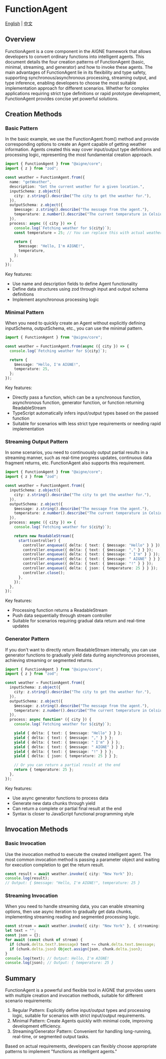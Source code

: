 # FunctionAgent

[English](./function-agent.md) | [中文](./function-agent.zh.md)

## Overview

FunctionAgent is a core component in the AIGNE framework that allows developers to convert ordinary functions into intelligent agents. This document details the four creation patterns of FunctionAgent (basic, minimal, streaming, and generator) and how to invoke these agents. The main advantages of FunctionAgent lie in its flexibility and type safety, supporting synchronous/asynchronous processing, streaming output, and type inference, enabling developers to choose the most suitable implementation approach for different scenarios. Whether for complex applications requiring strict type definitions or rapid prototype development, FunctionAgent provides concise yet powerful solutions.

## Creation Methods

### Basic Pattern

In the basic example, we use the FunctionAgent.from() method and provide corresponding options to create an Agent capable of getting weather information. Agents created this way cover input/output type definitions and processing logic, representing the most fundamental creation approach.

```ts file="../../docs-examples/test/concepts/function-agent.test.ts" region="example-agent-basic-create-agent"
import { FunctionAgent } from "@aigne/core";
import { z } from "zod";

const weather = FunctionAgent.from({
  name: "getWeather",
  description: "Get the current weather for a given location.",
  inputSchema: z.object({
    city: z.string().describe("The city to get the weather for."),
  }),
  outputSchema: z.object({
    $message: z.string().describe("The message from the agent."),
    temperature: z.number().describe("The current temperature in Celsius."),
  }),
  process: async ({ city }) => {
    console.log(`Fetching weather for ${city}`);
    const temperature = 25; // You can replace this with actual weather fetching logic

    return {
      $message: "Hello, I'm AIGNE!",
      temperature,
    };
  },
});
```

Key features:

* Use name and description fields to define Agent functionality
* Define data structures using zod through input and output schema definitions
* Implement asynchronous processing logic

### Minimal Pattern

When you need to quickly create an Agent without explicitly defining inputSchema, outputSchema, etc., you can use the minimal pattern.

```ts file="../../docs-examples/test/concepts/function-agent.test.ts" region="example-agent-pure-function-create-agent"
import { FunctionAgent } from "@aigne/core";

const weather = FunctionAgent.from(async ({ city }) => {
  console.log(`Fetching weather for ${city}`);

  return {
    $message: "Hello, I'm AIGNE!",
    temperature: 25,
  };
});
```

Key features:

* Directly pass a function, which can be a synchronous function, asynchronous function, generator function, or function returning ReadableStream
* TypeScript automatically infers input/output types based on the passed function
* Suitable for scenarios with less strict type requirements or needing rapid implementation

### Streaming Output Pattern

In some scenarios, you need to continuously output partial results in a streaming manner, such as real-time progress updates, continuous data fragment returns, etc. FunctionAgent also supports this requirement.

```ts file="../../docs-examples/test/concepts/function-agent.test.ts" region="example-agent-streaming-create-agent"
import { FunctionAgent } from "@aigne/core";
import { z } from "zod";

const weather = FunctionAgent.from({
  inputSchema: z.object({
    city: z.string().describe("The city to get the weather for."),
  }),
  outputSchema: z.object({
    $message: z.string().describe("The message from the agent."),
    temperature: z.number().describe("The current temperature in Celsius."),
  }),
  process: async ({ city }) => {
    console.log(`Fetching weather for ${city}`);

    return new ReadableStream({
      start(controller) {
        controller.enqueue({ delta: { text: { $message: "Hello" } } });
        controller.enqueue({ delta: { text: { $message: "," } } });
        controller.enqueue({ delta: { text: { $message: " I'm" } } });
        controller.enqueue({ delta: { text: { $message: " AIGNE" } } });
        controller.enqueue({ delta: { text: { $message: "!" } } });
        controller.enqueue({ delta: { json: { temperature: 25 } } });
        controller.close();
      },
    });
  },
});
```

Key features:

* Processing function returns a ReadableStream
* Push data sequentially through stream controller
* Suitable for scenarios requiring gradual data return and real-time updates

### Generator Pattern

If you don't want to directly return ReadableStream internally, you can use generator functions to gradually yield data during asynchronous processes, achieving streaming or segmented returns.

```ts file="../../docs-examples/test/concepts/function-agent.test.ts" region="example-agent-generator-create-agent"
import { FunctionAgent } from "@aigne/core";
import { z } from "zod";

const weather = FunctionAgent.from({
  inputSchema: z.object({
    city: z.string().describe("The city to get the weather for."),
  }),
  outputSchema: z.object({
    $message: z.string().describe("The message from the agent."),
    temperature: z.number().describe("The current temperature in Celsius."),
  }),
  process: async function* ({ city }) {
    console.log(`Fetching weather for ${city}`);

    yield { delta: { text: { $message: "Hello" } } };
    yield { delta: { text: { $message: "," } } };
    yield { delta: { text: { $message: " I'm" } } };
    yield { delta: { text: { $message: " AIGNE" } } };
    yield { delta: { text: { $message: "!" } } };
    yield { delta: { json: { temperature: 25 } } };

    // Or you can return a partial result at the end
    return { temperature: 25 };
  },
});
```

Key features:

* Use async generator functions to process data
* Generate new data chunks through yield
* Can return a complete or partial final result at the end
* Syntax is closer to JavaScript functional programming style

## Invocation Methods

### Basic Invocation

Use the invocation method to execute the created intelligent agent. The most common invocation method is passing a parameter object and waiting for execution completion to get the return result.

```ts file="../../docs-examples/test/concepts/function-agent.test.ts" region="example-agent-basic-invoke"
const result = await weather.invoke({ city: "New York" });
console.log(result);
// Output: { $message: "Hello, I'm AIGNE!", temperature: 25 }
```

### Streaming Invocation

When you need to handle streaming data, you can enable streaming options, then use async iteration to gradually get data chunks, implementing streaming reading and segmented processing logic.

```ts file="../../docs-examples/test/concepts/function-agent.test.ts" region="example-agent-streaming-invoke"
const stream = await weather.invoke({ city: "New York" }, { streaming: true });
let text = "";
const json = {};
for await (const chunk of stream) {
  if (chunk.delta.text?.$message) text += chunk.delta.text.$message;
  if (chunk.delta.json) Object.assign(json, chunk.delta.json);
}
console.log(text); // Output: Hello, I'm AIGNE!
console.log(json); // Output: { temperature: 25 }
```

## Summary

FunctionAgent is a powerful and flexible tool in AIGNE that provides users with multiple creation and invocation methods, suitable for different scenario requirements:

1. Regular Pattern: Explicitly define input/output types and processing logic, suitable for scenarios with strict input/output requirements.
2. Minimal Pattern: Create Agents quickly with minimal code, improving development efficiency.
3. Streaming/Generator Pattern: Convenient for handling long-running, real-time, or segmented output tasks.

Based on actual requirements, developers can flexibly choose appropriate patterns to implement "functions as intelligent agents."
